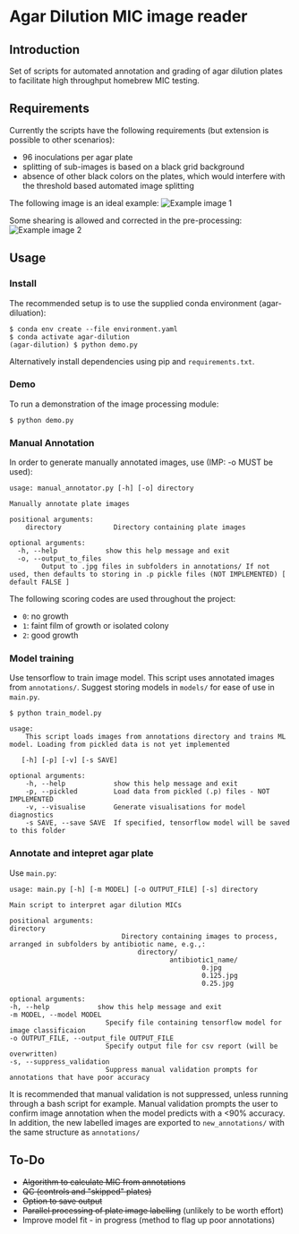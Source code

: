 # Agar Dilution MIC image reader

## Introduction

Set of scripts for automated annotation and grading of agar dilution plates to facilitate high throughput homebrew MIC testing. 

## Requirements

Currently the scripts have the following requirements (but extension is possible to other scenarios): 

* 96 inoculations per agar plate
* splitting of sub-images is based on a black grid background 
* absence of other black colors on the plates, which would interfere with the threshold based automated image splitting

The following image is an ideal example: 
![Example image 1](/example_plates/0.5.jpg)

Some shearing is allowed and corrected in the pre-processing: 
![Example image 2](/example_plates/128.jpg)

## Usage 

### Install 

The recommended setup is to use the supplied conda environment (agar-diluation): 

    $ conda env create --file environment.yaml
    $ conda activate agar-dilution
    (agar-dilution) $ python demo.py

Alternatively install dependencies using pip and `requirements.txt`. 

### Demo

To run a demonstration of the image processing module: 

    $ python demo.py

### Manual Annotation

In order to generate manually annotated images, use (IMP: -o MUST be used): 

    usage: manual_annotator.py [-h] [-o] directory

    Manually annotate plate images

    positional arguments:
        directory             Directory containing plate images

    optional arguments:
      -h, --help            show this help message and exit
      -o, --output_to_files
            Output to .jpg files in subfolders in annotations/ If not used, then defaults to storing in .p pickle files (NOT IMPLEMENTED) [ default FALSE ]

The following scoring codes are used throughout the project: 

* `0`: no growth
* `1`: faint film of growth or isolated colony
* `2`: good growth

### Model training

Use tensorflow to train image model. This script uses annotated images from `annotations/`. Suggest storing models in `models/` for ease of use in `main.py`. 

    $ python train_model.py 

    usage: 
        This script loads images from annotations directory and trains ML model. Loading from pickled data is not yet implemented
    
       [-h] [-p] [-v] [-s SAVE]

    optional arguments:
        -h, --help            show this help message and exit
        -p, --pickled         Load data from pickled (.p) files - NOT IMPLEMENTED
        -v, --visualise       Generate visualisations for model diagnostics
        -s SAVE, --save SAVE  If specified, tensorflow model will be saved to this folder

### Annotate and intepret agar plate

Use `main.py`: 

    usage: main.py [-h] [-m MODEL] [-o OUTPUT_FILE] [-s] directory

    Main script to interpret agar dilution MICs

    positional arguments:
    directory             
                                Directory containing images to process, arranged in subfolders by antibiotic name, e.g.,: 
                                    directory/ 
                                            antibiotic1_name/ 
                                                    0.jpg 
                                                    0.125.jpg 
                                                    0.25.jpg 
                            
    optional arguments:
    -h, --help            show this help message and exit
    -m MODEL, --model MODEL
                            Specify file containing tensorflow model for image classificaion
    -o OUTPUT_FILE, --output_file OUTPUT_FILE
                            Specify output file for csv report (will be overwritten)
    -s, --suppress_validation
                            Suppress manual validation prompts for annotations that have poor accuracy

It is recommended that manual validation is not suppressed, unless running through a bash script for example. Manual validation prompts the user to confirm image annotation when the model predicts with a <90% accuracy. In addition, the new labelled images are exported to `new_annotations/` with the same structure as `annotations/`

## To-Do

* ~~Algorithm to calculate MIC from annotations~~
* ~~QC (controls and "skipped" plates)~~
* ~~Option to save output~~
* ~~Parallel processing of plate image labelling~~ (unlikely to be worth effort)
* Improve model fit - in progress (method to flag up poor annotations)